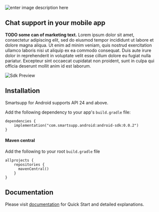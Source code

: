 ![enter image description here](https://docs.smartsupp.com/assets/img/logo.svg)

## Chat support in your mobile app

**TODO some can of marketing text.** Lorem ipsum dolor sit amet, consectetur adipiscing elit, sed do eiusmod tempor incididunt ut labore et dolore magna aliqua. Ut enim ad minim veniam, quis nostrud exercitation ullamco laboris nisi ut aliquip ex ea commodo consequat. Duis aute irure dolor in reprehenderit in voluptate velit esse cillum dolore eu fugiat nulla pariatur. Excepteur sint occaecat cupidatat non proident, sunt in culpa qui officia deserunt mollit anim id est laborum.


![Sdk Preview](https://github.com/smartsupp/smartsupp-sdk-android/blob/add_readme_docs/art/sdk_preview.png)


## Installation

Smartsupp for Android supports API 24 and above.

Add the following dependency to your app's  `build.gradle`  file:

    dependencies {
        implementation("com.smartsupp.android:android-sdk:0.0.2")
    }

#### Maven central

Add the following to your root `build.gradle` file

    allprojects {
        repositories {
          mavenCentral()
        }
    }

## Documentation
Please visit  [documentation](https://docs.smartsupp.com/smartsupp-sdk/android/installation/)  for Quick Start and detailed explanations.